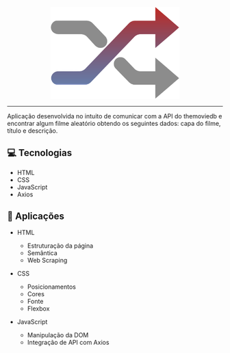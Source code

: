 <p align="center">
    <img width="300" src="assets/shuffle.svg">
</p>

-------
Aplicação desenvolvida no intuito de comunicar com a API do themoviedb e encontrar algum filme aleatório obtendo os seguintes dados: capa do filme, título e descrição.

## 💻 Tecnologias
- HTML
- CSS
- JavaScript
- Axios

## 💬 Aplicações
- HTML
    - Estruturação da página 
    - Semântica
    - Web Scraping
    
- CSS
    - Posicionamentos
    - Cores
    - Fonte
    - Flexbox
    
- JavaScript
    - Manipulação da DOM
    - Integração de API com Axios
